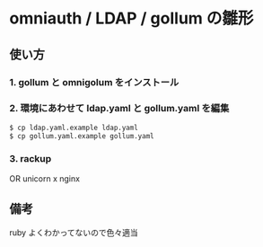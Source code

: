 # omniauth / LDAP / gollum の雛形

## 使い方

### 1. gollum と omnigolum をインストール
### 2. 環境にあわせて ldap.yaml と gollum.yaml を編集

```sh
$ cp ldap.yaml.example ldap.yaml
$ cp gollum.yaml.example gollum.yaml
```

### 3. rackup

OR unicorn x nginx


## 備考

ruby よくわかってないので色々適当
